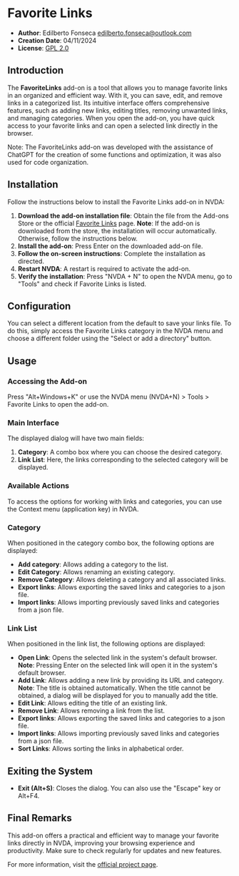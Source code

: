 # Favorite Links

* **Author**: Edilberto Fonseca <edilberto.fonseca@outlook.com>
* **Creation Date**: 04/11/2024
* **License**: [GPL 2.0](https://www.gnu.org/licenses/gpl-2.0.html)

## Introduction

The **FavoriteLinks** add-on is a tool that allows you to manage favorite links in an organized and efficient way. With it, you can save, edit, and remove links in a categorized list. Its intuitive interface offers comprehensive features, such as adding new links, editing titles, removing unwanted links, and managing categories. When you open the add-on, you have quick access to your favorite links and can open a selected link directly in the browser.

Note: The FavoriteLinks add-on was developed with the assistance of ChatGPT for the creation of some functions and optimization, it was also used for code organization.

## Installation

Follow the instructions below to install the Favorite Links add-on in NVDA:

1. **Download the add-on installation file**: Obtain the file from the Add-ons Store or the official [Favorite Links](http://github.com/EdilbertoFonseca/favoriteLinks/) page.
   **Note**: If the add-on is downloaded from the store, the installation will occur automatically. Otherwise, follow the instructions below.
2. **Install the add-on**: Press Enter on the downloaded add-on file.
3. **Follow the on-screen instructions**: Complete the installation as directed.
4. **Restart NVDA**: A restart is required to activate the add-on.
5. **Verify the installation**: Press "NVDA + N" to open the NVDA menu, go to "Tools" and check if Favorite Links is listed.

## Configuration

You can select a different location from the default to save your links file. To do this, simply access the Favorite Links category in the NVDA menu and choose a different folder using the "Select or add a directory" button.

## Usage

### Accessing the Add-on

Press "Alt+Windows+K" or use the NVDA menu (NVDA+N) > Tools > Favorite Links to open the add-on.

### Main Interface

The displayed dialog will have two main fields:

1. **Category**: A combo box where you can choose the desired category.
2. **Link List**: Here, the links corresponding to the selected category will be displayed.

### Available Actions

To access the options for working with links and categories, you can use the Context menu (application key) in NVDA.

### Category

When positioned in the category combo box, the following options are displayed:

* **Add category**: Allows adding a category to the list.
* **Edit Category**: Allows renaming an existing category.
* **Remove Category**: Allows deleting a category and all associated links.
* **Export links**: Allows exporting the saved links and categories to a json file.
* **Import links**: Allows importing previously saved links and categories from a json file.

### Link List

When positioned in the link list, the following options are displayed:

* **Open Link**: Opens the selected link in the system's default browser. **Note**: Pressing Enter on the selected link will open it in the system's default browser.
* **Add Link**: Allows adding a new link by providing its URL and category.
  **Note**: The title is obtained automatically. When the title cannot be obtained, a dialog will be displayed for you to manually add the title.
* **Edit Link**: Allows editing the title of an existing link.
* **Remove Link**: Allows removing a link from the list.
* **Export links**: Allows exporting the saved links and categories to a json file.
* **Import links**: Allows importing previously saved links and categories from a json file.
* **Sort Links**: Allows sorting the links in alphabetical order.

## Exiting the System

* **Exit (Alt+S)**: Closes the dialog. You can also use the "Escape" key or Alt+F4.

## Final Remarks

This add-on offers a practical and efficient way to manage your favorite links directly in NVDA, improving your browsing experience and productivity. Make sure to check regularly for updates and new features.

For more information, visit the [official project page](https://github.com/EdilbertoFonseca/favoriteLinks).
